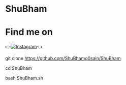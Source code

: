 # ShuBham



# Find me on 

👉[![Instagram](https://img.shields.io/badge/INSTAGRAM-FOLLOW-red?style=for-the-badge&logo=instagram)](https://www.instagram.com/shubham_g0sain)👈



git clone https://github.com/ShuBhamg0sain/ShuBham

cd ShuBham

bash ShuBham.sh
